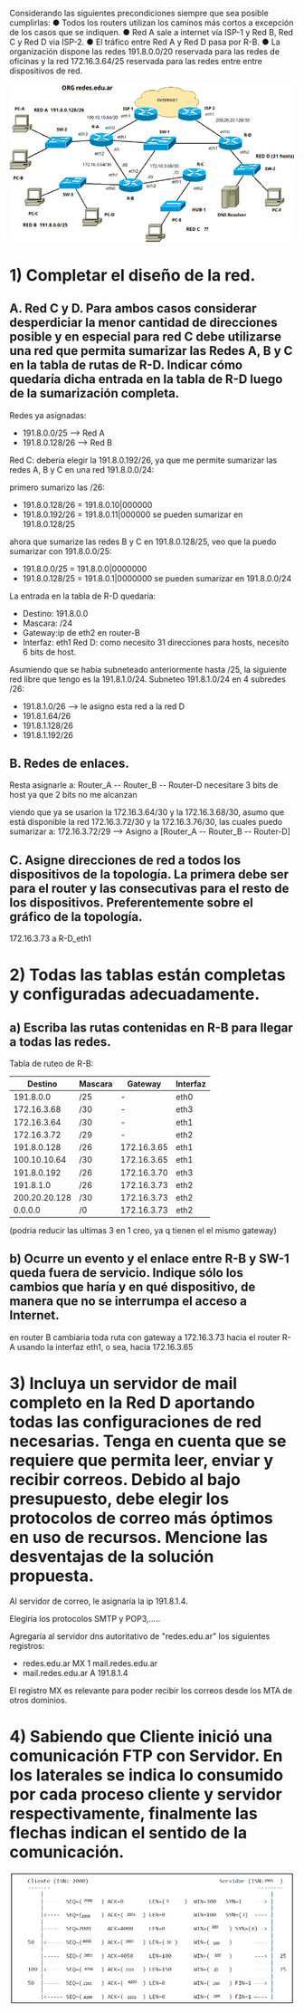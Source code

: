 
Considerando las siguientes precondiciones siempre que sea posible cumplirlas:
● Todos los routers utilizan los caminos más cortos a excepción de los casos que se indiquen.
● Red A sale a internet vía ISP-1 y Red B, Red C y Red D via ISP-2.
● El tráfico entre Red A y Red D pasa por R-B.
● La organización dispone las redes 191.8.0.0/20 reservada para las redes de oficinas y la red 172.16.3.64/25 reservada para las redes entre entre dispositivos de red.

![Alt text](images/image-18.png)


# 1) Completar el diseño de la red.
## A. Red C y D. Para ambos casos considerar desperdiciar la menor cantidad de direcciones posible y en especial para red C debe utilizarse una red que permita sumarizar las Redes A, B y C en la tabla de rutas de R-D. Indicar cómo quedaría dicha entrada en la tabla de R-D luego de la sumarización completa.

Redes ya asignadas:
- 191.8.0.0/25 --> Red A
- 191.8.0.128/26 --> Red B

Red C: debería elegir la 191.8.0.192/26, ya que me permite sumarizar las redes A, B y C en una red 191.8.0.0/24:

primero sumarizo las /26:
- 191.8.0.128/26 = 191.8.0.10|000000
- 191.8.0.192/26 = 191.8.0.11|000000
se pueden sumarizar en 191.8.0.128/25

ahora que sumarize las redes B y C en 191.8.0.128/25, veo que la puedo sumarizar con 191.8.0.0/25:
- 191.8.0.0/25   = 191.8.0.0|0000000
- 191.8.0.128/25 = 191.8.0.1|0000000
se pueden sumarizar en 191.8.0.0/24

La entrada en la tabla de R-D quedaría:
- Destino: 191.8.0.0
- Mascara: /24
- Gateway:ip de eth2 en router-B
- Interfaz: eth1
Red D: como necesito 31 direcciones para hosts, necesito 6 bits de host.

Asumiendo que se había subneteado anteriormente hasta /25, la siguiente red libre que tengo es la 191.8.1.0/24.
Subneteo 191.8.1.0/24 en 4 subredes /26:
- 191.8.1.0/26 --> le asigno esta red a la red D
- 191.8.1.64/26
- 191.8.1.128/26
- 191.8.1.192/26

## B. Redes de enlaces.

Resta asignarle a:
Router_A -- Router_B -- Router-D
necesitare 3 bits de host ya que 2 bits no me alcanzan

viendo que ya se usarion la 172.16.3.64/30 y la 172.16.3.68/30, 
asumo que está disponible la red 172.16.3.72/30 y la 172.16.3.76/30, las cuales puedo sumarizar a:
172.16.3.72/29 --> Asigno a [Router_A -- Router_B -- Router-D]

## C. Asigne direcciones de red a todos los dispositivos de la topología. La primera debe ser para el router y las consecutivas para el resto de los dispositivos. Preferentemente sobre el gráfico de la topología.


172.16.3.73 a R-D_eth1

# 2) Todas las tablas están completas y configuradas adecuadamente.
## a) Escriba las rutas contenidas en R-B para llegar a todas las redes.

Tabla de ruteo de R-B:

| Destino       | Mascara | Gateway     | Interfaz |
| ------------- | ------- | ----------- | -------- |
| 191.8.0.0     | /25     | -           | eth0     | red B   |
| 172.16.3.68   | /30     | -           | eth3     |
| 172.16.3.64   | /30     | -           | eth1     |
| 172.16.3.72   | /29     | -           | eth2     |
| 191.8.0.128   | /26     | 172.16.3.65 | eth1     | red A   |
| 100.10.10.64  | /30     | 172.16.3.65 | eth1     |
| 191.8.0.192   | /26     | 172.16.3.70 | eth3     | red C   |
| 191.8.1.0     | /26     | 172.16.3.73 | eth2     | red D   |
| 200.20.20.128 | /30     | 172.16.3.73 | eth2     |
| 0.0.0.0       | /0      | 172.16.3.73 | eth2     | default |

(podria reducir las ultimas 3 en 1 creo, ya q tienen el el mismo gateway)

## b) Ocurre un evento y el enlace entre R-B y SW-1 queda fuera de servicio. Indique sólo los cambios que haría y en qué dispositivo, de manera que no se interrumpa el acceso a Internet.

en router B cambiaria toda ruta con gateway a 172.16.3.73 hacia el router R-A usando la interfaz eth1, o sea, hacia 172.16.3.65


# 3) Incluya un servidor de mail completo en la Red D aportando todas las configuraciones de red necesarias. Tenga en cuenta que se requiere que permita leer, enviar y recibir correos. Debido al bajo presupuesto, debe elegir los protocolos de correo más óptimos en uso de recursos. Mencione las desventajas de la solución propuesta.

Al servidor de correo, le asignaría la ip 191.8.1.4.

Elegiría los protocolos SMTP y POP3,.....
<!-- falta desventajas -->

Agregaría al servidor dns autoritativo de "redes.edu.ar" los siguientes registros:
- redes.edu.ar MX 1 mail.redes.edu.ar
- mail.redes.edu.ar A 191.8.1.4

El registro MX es relevante para poder recibir los correos desde los MTA de otros dominios.


# 4) Sabiendo que Cliente inició una comunicación FTP con Servidor. En los laterales se indica lo consumido por cada proceso cliente y servidor respectivamente, finalmente las flechas indican el sentido de la comunicación.

![Intercambio-TCP](images/intercambio-tcp.png)

